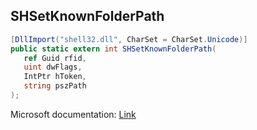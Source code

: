## SHSetKnownFolderPath

```csharp
[DllImport("shell32.dll", CharSet = CharSet.Unicode)]
public static extern int SHSetKnownFolderPath(
   ref Guid rfid,
   uint dwFlags,
   IntPtr hToken,
   string pszPath
);
```

Microsoft documentation: [Link](https://docs.microsoft.com/en-us/windows/win32/api/shlobj_core/nf-shlobj_core-shsetknownfolderpath)
